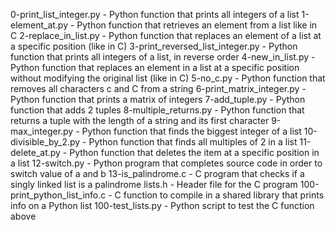 0-print_list_integer.py - Python function that prints all integers of a list
1-element_at.py - Python function that retrieves an element from a list like in C
2-replace_in_list.py - Python function that replaces an element of a list at a specific position (like in C)
3-print_reversed_list_integer.py - Python function that prints all integers of a list, in reverse order
4-new_in_list.py - Python function that replaces an element in a list at a specific position without modifying the original list (like in C)
5-no_c.py - Python function that removes all characters c and C from a string
6-print_matrix_integer.py - Python function that prints a matrix of integers
7-add_tuple.py - Python function that adds 2 tuples
8-multiple_returns.py - Python function that returns a tuple with the length of a string and its first character
9-max_integer.py - Python function that finds the biggest integer of a list
10-divisible_by_2.py - Python function that finds all multiples of 2 in a list
11-delete_at.py - Python function that deletes the item at a specific position in a list
12-switch.py - Python program that completes source code in order to switch value of a and b
13-is_palindrome.c - C program that checks if a singly linked list is a palindrome
lists.h - Header file for the C program
100-print_python_list_info.c - C function to compile in a shared library that prints info on a Python list
100-test_lists.py - Python script to test the C function above
